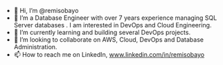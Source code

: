 - 👋 Hi, I’m @remisobayo
- 👀 I’m a Database Engineer with over 7 years experience managing SQL Server databases . I am interested in DevOps and Cloud Engineering.
- 🌱 I’m currently learning and building several DevOps projects.
- 💞️ I’m looking to collaborate on AWS, Cloud, DevOps and Database Administration.
- 📫 How to reach me on LinkedIn, www.linkedin.com/in/remisobayo 

<!---
remisobayo/remisobayo is a ✨ special ✨ repository because its `README.md` (this file) appears on your GitHub profile.
You can click the Preview link to take a look at your changes.
--->
